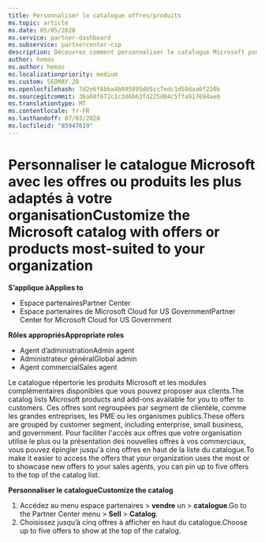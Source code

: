 ```yaml
---
title: Personnaliser le catalogue offres/produits
ms.topic: article
ms.date: 05/05/2020
ms.service: partner-dashboard
ms.subservice: partnercenter-csp
description: Découvrez comment personnaliser le catalogue Microsoft pour faciliter l’accès aux offres ou produits que votre organisation utilise le plus.
author: hemas
ms.author: hemas
ms.localizationpriority: medium
ms.custom: SEOMAY.20
ms.openlocfilehash: 7d2e6f6bba4b095895db5cc7edc1d58daa0f210b
ms.sourcegitcommit: 36a60f672c1c3d6b63fd225d04c5ffa917694ae0
ms.translationtype: MT
ms.contentlocale: fr-FR
ms.lasthandoff: 07/03/2020
ms.locfileid: "85947619"
---
```

# <a name="customize-the-microsoft-catalog-with-offers-or-products-most-suited-to-your-organization"></a><span data-ttu-id="88a5e-103">Personnaliser le catalogue Microsoft avec les offres ou produits les plus adaptés à votre organisation</span><span class="sxs-lookup"><span data-stu-id="88a5e-103">Customize the Microsoft catalog with offers or products most-suited to your organization</span></span>

<span data-ttu-id="88a5e-104">**S’applique à**</span><span class="sxs-lookup"><span data-stu-id="88a5e-104">**Applies to**</span></span>

-  <span data-ttu-id="88a5e-105">Espace partenaires</span><span class="sxs-lookup"><span data-stu-id="88a5e-105">Partner Center</span></span>
-  <span data-ttu-id="88a5e-106">Espace partenaires de Microsoft Cloud for US Government</span><span class="sxs-lookup"><span data-stu-id="88a5e-106">Partner Center for Microsoft Cloud for US Government</span></span>

<span data-ttu-id="88a5e-107">**Rôles appropriés**</span><span class="sxs-lookup"><span data-stu-id="88a5e-107">**Appropriate roles**</span></span>

- <span data-ttu-id="88a5e-108">Agent d’administration</span><span class="sxs-lookup"><span data-stu-id="88a5e-108">Admin agent</span></span>
- <span data-ttu-id="88a5e-109">Administrateur général</span><span class="sxs-lookup"><span data-stu-id="88a5e-109">Global admin</span></span>
- <span data-ttu-id="88a5e-110">Agent commercial</span><span class="sxs-lookup"><span data-stu-id="88a5e-110">Sales agent</span></span>

<span data-ttu-id="88a5e-111">Le catalogue répertorie les produits Microsoft et les modules complémentaires disponibles que vous pouvez proposer aux clients.</span><span class="sxs-lookup"><span data-stu-id="88a5e-111">The catalog lists Microsoft products and add-ons available for you to offer to customers.</span></span> <span data-ttu-id="88a5e-112">Ces offres sont regroupées par segment de clientèle, comme les grandes entreprises, les PME ou les organismes publics.</span><span class="sxs-lookup"><span data-stu-id="88a5e-112">These offers are grouped by customer segment, including enterprise, small business, and government.</span></span> <span data-ttu-id="88a5e-113">Pour faciliter l'accès aux offres que votre organisation utilise le plus ou la présentation des nouvelles offres à vos commerciaux, vous pouvez épingler jusqu'à cinq offres en haut de la liste du catalogue.</span><span class="sxs-lookup"><span data-stu-id="88a5e-113">To make it easier to access the offers that your organization uses the most or to showcase new offers to your sales agents, you can pin up to five offers to the top of the catalog list.</span></span>

<span data-ttu-id="88a5e-114">**Personnaliser le catalogue**</span><span class="sxs-lookup"><span data-stu-id="88a5e-114">**Customize the catalog**</span></span>

1.  <span data-ttu-id="88a5e-115">Accédez au menu espace partenaires &gt; **vendre** un &gt; **catalogue**.</span><span class="sxs-lookup"><span data-stu-id="88a5e-115">Go to the Partner Center menu &gt; **Sell** &gt; **Catalog**.</span></span>
2.  <span data-ttu-id="88a5e-116">Choisissez jusqu’à cinq&nbsp;offres à afficher en haut du catalogue.</span><span class="sxs-lookup"><span data-stu-id="88a5e-116">Choose up to five offers to show at the top of the catalog.</span></span>

